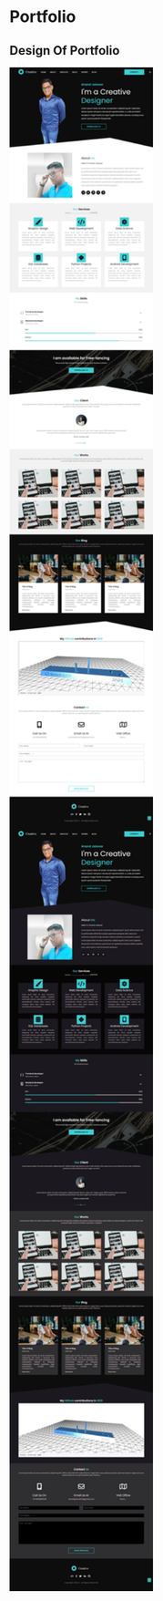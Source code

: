 # Portfolio
<h2>Design Of Portfolio</h2>
<div style="display:grid; grid-template-columns: repeat(2, 1fr);">
  <img src="DesignOfPortfolio.png" style="width: 16rem;">&nbsp;&nbsp;&nbsp;&nbsp;&nbsp;&nbsp;&nbsp;
  <img src="DesignOfPortfolio-DarkTheme.png"style="width: 16rem;">
</div>
